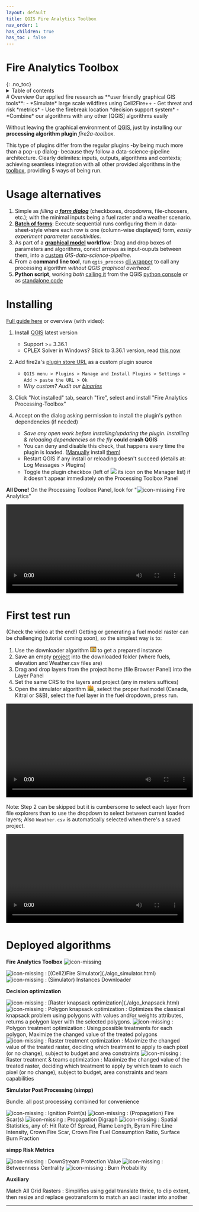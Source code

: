 ```yaml
---
layout: default
title: QGIS Fire Analytics Toolbox
nav_order: 1
has_children: true
has_toc : false
---
```

<h1>
Fire Analytics Toolbox
</h1>
{: .no_toc}
<details closed markdown="block">
  <summary>
    Table of contents
  </summary>
  {: .text-delta }
1. TOC
{:toc}
</details>
# Overview
Our applied fire research as **user friendly graphical GIS tools**:
- *Simulate* large scale wildfires using Cell2Fire++
- Get threat and risk *metrics*
- Use the firebreak location *decision support system*
- *Combine* our algorithms with any other [QGIS] algorithms easily

Without leaving the graphical environment of [QGIS], just by installing our **processing algorithm plugin** *fire2a-toolbox*.

This type of plugins differ from the regular plugins -by being much more than a pop-up dialog- because they follow a data-science-pipeline architecture. 
Clearly delimites: inputs, outputs, algorithms and contexts; achieving seamless integration with all other provided algorithms in the [toolbox], providing 5 ways of being run.

# Usage alternatives
1. Simple as *filling a **[form dialog]*** (checkboxes, dropdowns, file-choosers, etc.); with the minimal inputs being a fuel raster and a weather scenario. 
2. **[Batch of forms]**: Execute sequential runs configuring them in data-sheet-style where each row is one (column-wise displayed) form, *easily experiment parameter sensitivities*.
3. As part of a **[graphical model] workflow**: Drag and drop boxes of parameters and algorithms, conect arrows as input-ouputs between them, into a [custom] *GIS-data-science-pipeline*.
4. From a **command line tool**, run `qgis_process` [cli wrapper] to call any processing algorithm *without QGIS graphical overhead*.
5. **Python script**, working *both* [calling it] from the QGIS [python console] *or* as [standalone code]

# Installing
[Full guide here](/docs/docs/qgis-cookbook/README.html) or overview (with video):
1. Install [QGIS] latest version 
   - Support >= 3.36.1 
   - CPLEX Solver in Windows? Stick to 3.36.1 version, read [this now](/docs/docs/qgis-cookbook/README.html#setup-cplex-solver)

1. Add fire2a's [plugin store URL][toolbox-server] as a custom plugin source
   - `QGIS menu > Plugins > Manage and Install Plugins > Settings > Add > paste the URL > Ok`
   - _Why custom? Audit our [binaries](https://github.com/fire2a/C2F-W/actions)_

1. Click "Not installed" tab, search "fire", select and install "Fire Analytics Processing-Toolbox"

1. Accept on the dialog asking permission to install the plugin's python dependencies (if needed)
   - _Save any open work before installing/updating the plugin. Installing & reloading dependencies on the fly_ __could crash QGIS__
   - You can deny and disable this check, that happens every time the plugin is loaded. ([Manually][fire2a-lib-pypi] install [them](https://github.com/fire2a/fire-analytics-qgis-processing-toolbox-plugin/blob/b7af87e35a021005a3d55f7d0d802431296ef196/fireanalyticstoolbox/dependencies_handler.txt#L2))
   - Restart QGIS if any install or reloading doesn't succeed (details at: Log Messages > Plugins)
   - Toggle the plugin checkbox (left of <img src="https://raw.githubusercontent.com/fire2a/fire-analytics-qgis-processing-toolbox-plugin/main/fireanalyticstoolbox/assets/forestfire.svg" style="height: 16px"> its icon on the Manager list) if it doesn't appear immediately on the Processing Toolbox Panel

**All Done!** On the Processing Toolbox Panel, look for "<img src="https://raw.githubusercontent.com/fire2a/fire-analytics-qgis-processing-toolbox-plugin/main/fireanalyticstoolbox/assets/bonfire.svg"  alt='icon-missing' style="height: 16px"> Fire Analytics"

<video controls loop style="width: 95%;">
  <source src="./img/installation.mp4" type="video/mp4">
  Your browser does not support the video tag.
</video>

# First test run
(Check the video at the end!) Getting or generating a fuel model raster can be challenging (tutorial coming soon), so the simplest way is to:
1. Use the downloader algorithm <img src="./img/downloader.svg"  style="height: 16px"> to get a prepared instance
2. Save an empty [project] into the downloaded folder (where fuels, elevation and Weather.csv files are)
3. Drag and drop layers from the project home (file Browser Panel) into the Layer Panel
4. Set the same CRS to the layers and project (any in meters suffices)
5. Open the simulator algorithm <img src="./img/forestfire.svg"  style="height: 16px">, select the proper fuelmodel (Canada, Kitral or S&B), select the fuel layer in the fuel dropdown, press run.

<a name="anchor"> </a>
<video controls loop style="width: 100%;">
  <source src="./img/first_run.mp4" type="video/mp4">
  Your browser does not support the video tag.
</video>

Note: Step 2 can be skipped but it is cumbersome to select each layer from file explorers than to use the dropdown to select between current loaded layers; Also `Weather.csv` is automatically selected when there's a saved project.

<video controls loop style="width: 95%;">
  <source src="./img/algo_sim-first_run.mp4" type="video/mp4">
  Your browser does not support the video tag.
</video>

# Deployed algorithms

**Fire Analytics Toolbox** <img src="https://raw.githubusercontent.com/fire2a/fire-analytics-qgis-processing-toolbox-plugin/main/fireanalyticstoolbox/assets/bonfire.svg"  alt='icon-missing' style="height: 16px">

<img src="https://raw.githubusercontent.com/fire2a/fire-analytics-qgis-processing-toolbox-plugin/main/fireanalyticstoolbox/assets/forestfire.svg"  alt='icon-missing' style="height: 16px">
: [(Cell2)Fire Simulator](./algo_simulator.html)

<img src="https://raw.githubusercontent.com/fire2a/fire-analytics-qgis-processing-toolbox-plugin/main/fireanalyticstoolbox/assets/downloader.svg"  alt='icon-missing' style="height: 16px">
: (Simulator) Instances Downloader

**Decision optimization**

<img src="https://raw.githubusercontent.com/fire2a/fire-analytics-qgis-processing-toolbox-plugin/main/fireanalyticstoolbox/assets/firebreakmap.svg"  alt='icon-missing' style="height: 16px">
: [Raster knapsack optimization](./algo_knapsack.html)

<img src="https://raw.githubusercontent.com/fire2a/fire-analytics-qgis-processing-toolbox-plugin/main/fireanalyticstoolbox/assets/firebreakmap.svg"  alt='icon-missing' style="height: 16px">
: Polygon knapsack optimization : Optimizes the classical knapsack problem using polygons with values and/or weights attributes, returns a polygon layer with the selected polygons.

<img src="https://raw.githubusercontent.com/fire2a/fire-analytics-qgis-processing-toolbox-plugin/main/fireanalyticstoolbox/assets/firebreakmap.svg"  alt='icon-missing' style="height: 16px">
: Polygon treatment optimization : Using possible treatments for each polygon, Maximize the changed value of the treated polygons

<img src="https://raw.githubusercontent.com/fire2a/fire-analytics-qgis-processing-toolbox-plugin/main/fireanalyticstoolbox/assets/firebreakmap.svg"  alt='icon-missing' style="height: 16px">
: Raster treatment optimization : Maximize the changed value of the treated raster, deciding which treatment to apply to each pixel (or no change), subject to budget and area constraints

<img src="https://raw.githubusercontent.com/fire2a/fire-analytics-qgis-processing-toolbox-plugin/main/fireanalyticstoolbox/assets/firebreakmap.svg"  alt='icon-missing' style="height: 16px">
: Raster treatment & teams optimization : Maximize the changed value of the treated raster, deciding which treatment to apply by which team to each pixel (or no change), subject to budget, area constraints and team capabilities

**Simulator Post Processing (simpp)**

Bundle: all post processing combined for convenience

<img src="https://raw.githubusercontent.com/fire2a/fire-analytics-qgis-processing-toolbox-plugin/main/fireanalyticstoolbox/assets/ignitionpoint.svg"  alt='icon-missing' style="height: 16px">
: Ignition Point(s)

<img src="https://raw.githubusercontent.com/fire2a/fire-analytics-qgis-processing-toolbox-plugin/main/fireanalyticstoolbox/assets/bodyscar.svg"  alt='icon-missing' style="height: 16px">
: (Propagation) Fire Scar(s)

<img src="https://raw.githubusercontent.com/fire2a/fire-analytics-qgis-processing-toolbox-plugin/main/fireanalyticstoolbox/assets/burntime.svg"  alt='icon-missing' style="height: 16px">
: Propagation Digraph

<img src="https://raw.githubusercontent.com/fire2a/fire-analytics-qgis-processing-toolbox-plugin/main/fireanalyticstoolbox/assets/fireface.svg"  alt='icon-missing' style="height: 16px">
: Spatial Statistics, any of: Hit Rate Of Spread, Flame Length, Byram Fire Line Intensity, Crown Fire Scar, Crown Fire Fuel Consumption Ratio, Surface Burn Fraction

**simpp Risk Metrics**

<img src="https://raw.githubusercontent.com/fire2a/fire-analytics-qgis-processing-toolbox-plugin/main/fireanalyticstoolbox/assets/dpv.svg"  alt='icon-missing' style="height: 16px">
: DownStream Protection Value

<img src="https://raw.githubusercontent.com/fire2a/fire-analytics-qgis-processing-toolbox-plugin/main/fireanalyticstoolbox/assets/bc.svg"  alt='icon-missing' style="height: 16px">
: Betweenness Centrality

<img src="https://raw.githubusercontent.com/fire2a/fire-analytics-qgis-processing-toolbox-plugin/main/fireanalyticstoolbox/assets/bodyscar.svg"  alt='icon-missing' style="height: 16px">
: Burn Probability

**Auxiliary**

Match AII Grid Rasters : Simplifies using gdal translate thrice, to clip extent, then resize and replace geotransform to match an ascii raster into another


---
[QGIS]: https://qgis.org

[requirements.txt]: https://raw.githubusercontent.com/fire2a/fire-analytics-qgis-processing-toolbox-plugin/main/fireanalyticstoolbox/requirements.txt 
[requirements.dev.txt]: https://raw.githubusercontent.com/fire2a/fire-analytics-qgis-processing-toolbox-plugin/main/requirements.dev.txt

[Scott&Burgan-dialog-server]: https://fdobad.github.io/qgis-processingplugin-template/plugins.xml
[Kitral simulator dialog-server]: https://fdobad.github.io/fire2am-kitral/plugins.xml 
[toolbox-repo]: https://www.github.com/fire2a/fire-analytics-qgis-processing-toolbox-plugin
[c2f-repo]: https://www.github.com/fire2a/fire-analytics-qgis-processing-toolbox-plugin
[fire2a-lib-repo]: https://www.github.com/fire2a/fire2a-lib
[fire2a-lib-requirements]: https://github.com/fire2a/fire2a-lib/blob/d6a08bd78ba1388e6548170ebfcc20077eff7f5e/pyproject.toml#L20
[fire2a-lib-pypi]: https://pypi.org/project/fire2a-lib/


[graphical model]: https://docs.qgis.org/latest/en/docs/user_manual/processing/modeler.html
[toolbox]: https://docs.qgis.org/latest/en/docs/user_manual/processing/toolbox.html
[form dialog]: https://docs.qgis.org/latest/en/docs/user_manual/processing/toolbox.html#the-algorithm-dialog
[Batch of forms]: https://docs.qgis.org/latest/en/docs/user_manual/processing/batch.html#processing-batch
[cli wrapper]: https://docs.qgis.org/latest/en/docs/user_manual/processing/standalone.html
[python console]: https://docs.qgis.org/latest/en/docs/user_manual/plugins/python_console.html#console
[calling it]: https://docs.qgis.org/latest/en/docs/user_manual/processing/console.html
[standalone code]: https://raw.githubusercontent.com/fire2a/fire-analytics-qgis-processing-toolbox-plugin/main/script_samples/standalone.py
[custom]: https://github.com/fire2a/fire-analytics-qgis-processing-toolbox-plugin/tree/main/graphical_models
[plugin manager]: https://docs.qgis.org/latest/en/docs/training_manual/qgis_plugins/fetching_plugins.html

[toolbox-server]: https://fire2a.github.io/fire-analytics-qgis-processing-toolbox-plugin/plugins.xml
[toolbox-releases]: https://github.com/fire2a/fire-analytics-qgis-processing-toolbox-plugin/releases
[project]: https://docs.qgis.org/3.28/en/docs/user_manual/introduction/project_files.html

[forestfire]: https://raw.githubusercontent.com/fire2a/fire-analytics-qgis-processing-toolbox-plugin/main/fireanalyticstoolbox/assets/forestfire.svg
